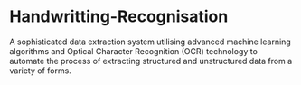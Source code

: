 # Handwritting-Recognisation
A sophisticated data extraction system utilising advanced machine learning algorithms and Optical Character Recognition (OCR) technology to automate the process of extracting structured and unstructured data from a variety of forms.
